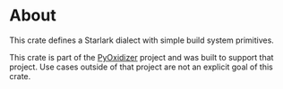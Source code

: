 # About

This crate defines a Starlark dialect with simple build system primitives.

This crate is part of the [PyOxidizer](https://github.com/indygreg/PyOxidizer)
project and was built to support that project. Use cases outside of that
project are not an explicit goal of this crate.
